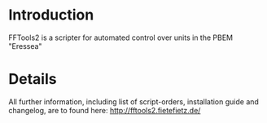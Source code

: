 # Introduction #

FFTools2 is a scripter for automated control over units in the PBEM "Eressea"


# Details #

All further information, including list of script-orders, installation guide and changelog, are to found here: http://fftools2.fietefietz.de/